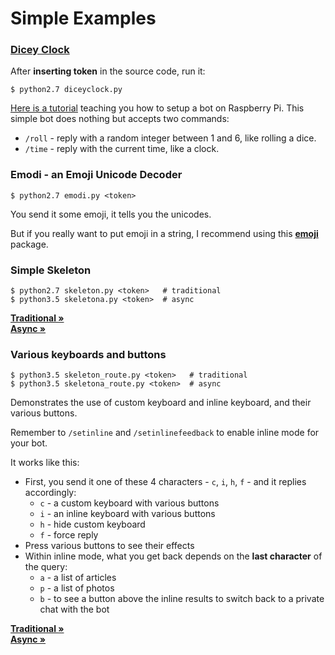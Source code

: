 # Simple Examples

### [Dicey Clock](diceyclock.py)

After **inserting token** in the source code, run it:

```
$ python2.7 diceyclock.py
```

[Here is a tutorial](http://www.instructables.com/id/Set-up-Telegram-Bot-on-Raspberry-Pi/)
teaching you how to setup a bot on Raspberry Pi. This simple bot does nothing
but accepts two commands:

- `/roll` - reply with a random integer between 1 and 6, like rolling a dice.
- `/time` - reply with the current time, like a clock.

### Emodi - an Emoji Unicode Decoder

```
$ python2.7 emodi.py <token>
```

You send it some emoji, it tells you the unicodes.

But if you really want to put emoji in a string, I recommend using this
**[emoji](https://pypi.python.org/pypi/emoji/)** package.

### Simple Skeleton

```
$ python2.7 skeleton.py <token>   # traditional
$ python3.5 skeletona.py <token>  # async
```

**[Traditional »](skeleton.py)**   
**[Async »](skeletona.py)**  

### Various keyboards and buttons

```
$ python3.5 skeleton_route.py <token>   # traditional
$ python3.5 skeletona_route.py <token>  # async
```

Demonstrates the use of custom keyboard and inline keyboard, and their various buttons.

Remember to `/setinline` and `/setinlinefeedback` to enable inline mode for your bot.

It works like this:

- First, you send it one of these 4 characters - `c`, `i`, `h`, `f` - and it replies accordingly:
    - `c` - a custom keyboard with various buttons
    - `i` - an inline keyboard with various buttons
    - `h` - hide custom keyboard
    - `f` - force reply
- Press various buttons to see their effects
- Within inline mode, what you get back depends on the **last character** of the query:
    - `a` - a list of articles
    - `p` - a list of photos
    - `b` - to see a button above the inline results to switch back to a private chat with the bot

**[Traditional »](skeleton_route.py)**   
**[Async »](skeletona_route.py)**  
